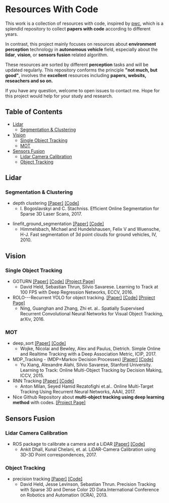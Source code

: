 # Resources With Code

This work is a collection of resources with code, inspired by [pwc](https://github.com/zziz/pwc), which is a splendid repository to collect  **papers with code** according to different years. 

In contrast, this project mainly focuses on resources about **environment perception**  technology in  **autonomous vehicle** field, especially about the **lidar**, **vision**, or **sensors fusion** related algorithm.

These resources are sorted by different **perception** tasks and will be updated regularly. This repository conforms the principle **"not much, but good"**, involves the **excellent** resources including **papers, websits, reseachers and so on.**

If you have any question, welcome to open issues to contact me. Hope for this project would help for your study and research.

## Table of Contents
- [Lidar](#lidar)
  - [Segmentation & Clustering](#Segmentation-&-Clustering)
- [Vision](#Vision)
  - [Single Object Tracking](#Single-Object-Tracking)
  - [MOT](#MOT)
- [Sensors Fusion](#sensors-fusion)
  - [Lidar Camera Calibration](#Lidar-Camera-Calibration)
  - [Object Tracking](#Object-Tracking)

## Lidar

### Segmentation & Clustering
* depth clustering [[Paper]](http://www.ipb.uni-bonn.de/pdfs/bogoslavskyi16pfg.pdf) [[Code]](https://github.com/PRBonn/depth_clustering)
  * I. Bogoslavskyi and C. Stachniss. Efficient Online Segmentation for Sparse 3D Laser Scans, 2017.
- linefit_ground_segmentation [[Paper]](https://ieeexplore.ieee.org/stamp/stamp.jsp?arnumber=5548059) [[Code]](https://github.com/lorenwel/linefit_ground_segmentation)
  * Himmelsbach, Michael and Hundelshausen, Felix V and Wuensche, H-J. Fast segmentation of 3d point clouds for ground vehicles, IV, 2010.
  
## Vision

### Single Object Tracking
- GOTURN [[Paper]](http://davheld.github.io/GOTURN/GOTURN.pdf) [[Code]](https://github.com/davheld/GOTURN) [[Project Page]](http://davheld.github.io/GOTURN/GOTURN.html)
  * David Held, Sebastian Thrun, Silvio Savarese. Learning to Track at 100 FPS with Deep Regression Networks, ECCV, 2016.
- ROLO---Recurrent YOLO for object tracking. [[Paper]](http://arxiv.org/abs/1607.05781) [[Code]](https://github.com/Guanghan/ROLO) [[Project Page]](http://guanghan.info/projects/ROLO/)
  * Ning, Guanghan and Zhang, Zhi et. al.. Spatially Supervised Recurrent Convolutional Neural Networks for Visual Object Tracking, arXiv, 2016.

### MOT
- deep_sort [[Paper]](https://arxiv.org/abs/1703.07402) [[Code]](https://github.com/nwojke/deep_sort)
  * Wojke, Nicolai and Bewley, Alex and Paulus, Dietrich. Simple Online and Realtime Tracking with a Deep Association Metric, ICIP, 2017.
- MDP_Tracking - (MDP=Markov Decision Processes) [[Paper]](http://cvgl.stanford.edu/papers/xiang_iccv15.pdf) [[Code]](https://github.com/yuxng/MDP_Tracking)
  * Yu Xiang, Alexandre Alahi, Silvio Savarese, Stanford University. Learning to Track: Online Multi-Object Tracking by Decision Making, ICCV, 2015.
- RNN Tracking [[Paper]](https://arxiv.org/abs/1604.03635) [[Code]](https://bitbucket.org/amilan/rnntracking/overview)
  * Anton Milan, Seyed Hamid Rezatofighi et.al.. Online Multi-Target Tracking Using Recurrent Neural Networks, AAAI, 2017.
- Nice Github Repository about **multi-object tracking using deep learning method** with codes. [[Project Page]](https://github.com/freescar/deep-multi-object-tracking-CODE#deep-multi-object-tracking-code)

## Sensors Fusion

### Lidar Camera Calibration
- ROS package to calibrate a camera and a LiDAR [[Paper]](http://arxiv.org/abs/1705.09785) [[Code]](https://github.com/ankitdhall/lidar_camera_calibration)
  * Ankit Dhall, Kunal Chelani, et. al. LiDAR-Camera Calibration using 3D-3D Point correspondences, 2017.

### Object Tracking
- precision tracking [[Paper]](http://driving.stanford.edu/papers/ICRA2013.pdf) [[Code]](https://github.com/davheld/precision-tracking)
  * David Held, Jesse Levinson, Sebastian Thrun. Precision Tracking with Sparse 3D and Dense Color 2D Data.International Conference on Robotics and Automation (ICRA), 2013.


